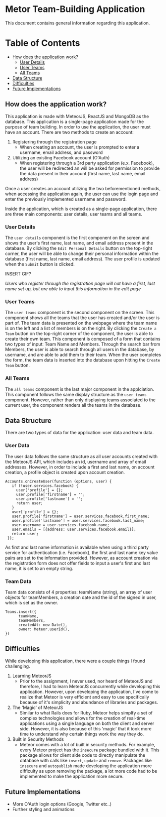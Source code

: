 Metor Team-Building Application 
=================
This document contains general information regarding this application. 

# Table of Contents
* [How does the application work?](#how-does-the-application-work)
  * [User Details](#user-details)
  * [User Teams](#user-teams)
  * [All Teams](#all-teams)
* [Data Structure](#data-structure)
* [Difficulties](#difficulties)
* [Future Implementations](#future-implementations)
  
## How does the application work?
This application is made with MeteorJS, ReactJS and MongoDB as the database. This application is a single-page application made for the purpose of team building. 
In order to use the application, the user must have an account. There are two methods to create an account: 
1. Registering through the registration page
   - When creating an account, the user is prompted to enter a username, email address, and password
2. Utilizing an existing Facebook account (O'Auth)
   - When registering through a 3rd party application (e.x. Facebook), the user will be redirected an will be asked for permission to provide the data present in their account (first name, last name, email address)

Once a user creates an account utilizing the two beforementioned methods, when accessing the application again, the user can use the login page and enter the previously implemented username and password. 

Inside the application, which is created as a single-page application, there are three main components: user details, user teams and all teams. 

### User Details
The `user details` component is the first component on the screen and shows the user's first name, last name, and email address present in the database. By clicking the `Edit Personal Details` button on the top-right corner, the user will be able to change their personal information within the database (first name, last name, email address). The user profile is updated when the `Submit` button is clicked. 

INSERT GIF? 

*Users who register through the registration page will not have a first, last name set up, but are able to input this information in the edit page*

### User Teams
The `user teams` component is the second component on the screen. This component shows all the teams that the user has created and/or the user is part of. The team data is presented on the webpage where the team name is on the left and a list of members is on the right. By clicking the `Create a Team` button on the top-right corner of the component, the user is able to create their own team. This component is composed of a form that contains two types of input: Team Name and Members. Through the search bar from Members, the user is able to search through all users in the database, by username, and are able to add them to their team. When the user completes the form, the team data is inserted into the database upon hitting the `Create Team` button. 

### All Teams
The `all teams` component is the last major component in the applciation. This component follows the same display structure as the `user teams` component. However, rather than only displaying teams associated to the current user, the component renders all the teams in the database. 

## Data Structure
There are two types of data for the application: user data and team data.  

### User Data
The user data follows the same structure as all user accounts created with the MeteorJS API, which includes an id, username and array of email addresses. However, in order to include a first and last name, on account creation, a profile object is created upon account creation. 

```
Accounts.onCreateUser(function (options, user) {
   if (!user.services.facebook) {
     user['profile'] = {};
     user.profile['firstname'] = '';
     user.profile['lastname'] = '';
     return user; 
   }
   user['profile'] = {};
   user.profile['firstname'] = user.services.facebook.first_name;
   user.profile['lastname'] = user.services.facebook.last_name;
   user.username = user.services.facebook.name;
   user.emails = [{address: user.services.facebook.email}];
   return user;
 });
```
As first and last name information is available when using a third party service for authentication (i.e. Facebook), the first and last name key value pairs are set to the information provided. However, as account creation via the registration form does not offer fields to input a user's first and last name, it is set to an empty string. 

### Team Data
Team data consists of 4 properties: teamName (string), an array of user objects for teamMembers, a creation date and the id of the signed in user, which is set as the owner. 

```
Teams.insert({
      teamName,
      teamMembers,
      createdAt: new Date(),
      owner: Meteor.userId(),
})
```
## Difficulties
While developing this application, there were a couple things I found challenging. 

1. Learning MeteorJS
   - Prior to the assignment, I never used, nor heard of MeteorJS and therefore, I had to learn MeteorJS concurrently while developing this application. However, upon developing the application, I've come to realize that Meteor is very efficient and easy to use specifically because of it's simplicity and abundance of libraries and packages.
2.  The 'Magic' of MeteorJS
    - Similar to what Rails does for Ruby, Meteor helps simplfy a set of complex technologies and allows for the creation of real-time applications using a single language on both the client and server side. However, it is also because of this 'magic' that it took more time to understand why certain things work the way they do. 
3.   Built in Security Methods 
      - Meteor comes with a lot of built in security methods. For example, every Meteor project has the `insecure` package bundled with it. This package allows for client side code to directly manipulate the database with calls like `insert`, `update` and `remove`. Packages like `insecure` and `autopublish` made developing the application more difficulty as upon removing the package, a lot more code had to be implemented to make the application more secure. 


## Future Implementations
- More O'Auth login options (Google, Twitter etc..) 
- Further styling and animations 

